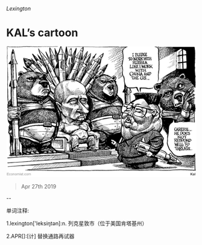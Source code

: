 ###### Lexington

# KAL’s cartoon 

![image](images/20190427_WWD000_0.jpg) 

> Apr 27th 2019 

-- 

 单词注释:

1.lexington['leksiŋtәn]:n. 列克星敦市（位于美国肯塔基州） 

2.APR[]:[计] 替换通路再试器 

